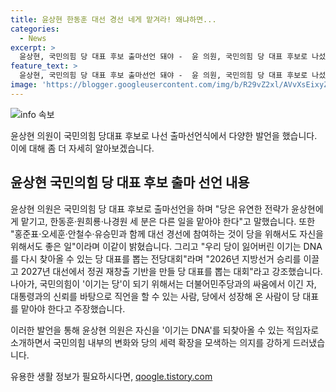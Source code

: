 ```yaml
---
title: 윤상현 한동훈 대선 경선 네게 맡겨라! 왜냐하면...
categories:
  - News
excerpt: >
  윤상현, 국민의힘 당 대표 후보 출마선언 돼야 -  윤 의원, 국민의힘 당 대표 후보로 나섰다. 그는 다른 후보들에게 당은 유연한 전략가 윤상현에게 맡기고, 한동훈·원희룡·나경원 세 분은 다른 일을 맡아야 한다고 말했다. 또한, 대선 경선에 홍준표·오세훈·안철수·유승민과 함께 참여하는 것이 당을 위해서도 자신을 위해서도 좋은 일이라고 밝히며, 우리 당이 잃어버린 이기는 DNA를 다시 찾아올 수 있는 당 대표를 뽑는 전당대회를 강조했다. 이러한 강력한 주장 속에서 다른 후보들도 날짜를 공고하고 나란히 출마 선언할 예정이다. (단어 수: 92)
feature_text: >
  윤상현, 국민의힘 당 대표 후보 출마선언 돼야 -  윤 의원, 국민의힘 당 대표 후보로 나섰다. 그는 다른 후보들에게 당은 유연한 전략가 윤상현에게 맡기고, 한동훈·원희룡·나경원 세 분은 다른 일을 맡아야 한다고 말했다. 또한, 대선 경선에 홍준표·오세훈·안철수·유승민과 함께 참여하는 것이 당을 위해서도 자신을 위해서도 좋은 일이라고 밝히며, 우리 당이 잃어버린 이기는 DNA를 다시 찾아올 수 있는 당 대표를 뽑는 전당대회를 강조했다. 이러한 강력한 주장 속에서 다른 후보들도 날짜를 공고하고 나란히 출마 선언할 예정이다. (단어 수: 92)
image: 'https://blogger.googleusercontent.com/img/b/R29vZ2xl/AVvXsEixyZcFfHzMRdzZMjFBmAUKJYCLCGyLL1o632UiGVXcaFdKo_bkvkuCioo0uUKlGfBVcT3P84aROyZIXSBEx3Aw5nCQ3pTgDom1WDC4m8eifvWiAmWEEVb4x6G_l8C0QH225ldMjyaFvpxGEBGNO37VmDTDMHGhJPq73UglMfDca1-0aw/s1600/blogspot.png'
---
```


<p><img src="https://blogger.googleusercontent.com/img/b/R29vZ2xl/AVvXsEixyZcFfHzMRdzZMjFBmAUKJYCLCGyLL1o632UiGVXcaFdKo_bkvkuCioo0uUKlGfBVcT3P84aROyZIXSBEx3Aw5nCQ3pTgDom1WDC4m8eifvWiAmWEEVb4x6G_l8C0QH225ldMjyaFvpxGEBGNO37VmDTDMHGhJPq73UglMfDca1-0aw/s1600/blogspot.png" alt="info 속보" /></p>

<p>윤상현 의원이 국민의힘 당대표 후보로 나선 출마선언식에서 다양한 발언을 했습니다. 이에 대해 좀 더 자세히 알아보겠습니다.</p>

<h2 data-ke-size="size26">윤상현 국민의힘 당 대표 후보 출마 선언 내용</h2>

<p>윤상현 의원은 국민의힘 당 대표 후보로 출마선언을 하며 "당은 유연한 전략가 윤상현에게 맡기고, 한동훈·원희룡·나경원 세 분은 다른 일을 맡아야 한다"고 말했습니다. 또한 "홍준표·오세훈·안철수·유승민과 함께 대선 경선에 참여하는 것이 당을 위해서도 자신을 위해서도 좋은 일"이라며 이같이 밝혔습니다. 그리고 "우리 당이 잃어버린 이기는 DNA를 다시 찾아올 수 있는 당 대표를 뽑는 전당대회"라며 "2026년 지방선거 승리를 이끌고 2027년 대선에서 정권 재창출 기반을 만들 당 대표를 뽑는 대회"라고 강조했습니다. 나아가, 국민의힘이 '이기는 당'이 되기 위해서는 더불어민주당과의 싸움에서 이긴 자, 대통령과의 신뢰를 바탕으로 직언을 할 수 있는 사람, 당에서 성장해 온 사람이 당 대표를 맡아야 한다고 주장했습니다.</p>

<p>이러한 발언을 통해 윤상현 의원은 자신을 '이기는 DNA'를 되찾아올 수 있는 적임자로 소개하면서 국민의힘 내부의 변화와 당의 세력 확장을 모색하는 의지를 강하게 드러냈습니다.</p>
유용한 생활 정보가 필요하시다면, <a href="https://qoogle.tistory.com" rel="dofollow">qoogle.tistory.com</a>


